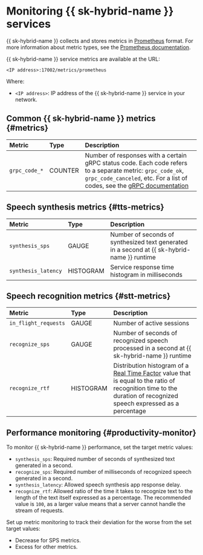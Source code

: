 # Monitoring {{ sk-hybrid-name }} services

{{ sk-hybrid-name }} collects and stores metrics in [Prometheus](https://prometheus.io/) format. For more information about metric types, see the [Prometheus documentation](https://prometheus.io/docs/concepts/metric_types/).

{{ sk-hybrid-name }} service metrics are available at the URL:

```text
<IP address>:17002/metrics/prometheus
```

Where:

* `<IP address>`: IP address of the {{ sk-hybrid-name }} service in your network.

## Common {{ sk-hybrid-name }} metrics {#metrics}

| Metric | Type | Description |
|:--------------|:--------|:----------------------------------------------------------------------------------------------------------------------------------------------------------------------------------------------------------------------------------------------------|
| `grpc_code_*` | COUNTER | Number of responses with a certain gRPC status code. Each code refers to a separate metric: `grpc_code_ok`, `grpc_code_canceled`, etc. For a list of codes, see the [gRPC documentation](https://grpc.github.io/grpc/core/md_doc_statuscodes.html) |

## Speech synthesis metrics {#tts-metrics}

| Metric | Type | Description |
|:--------------------|:----------|:-------------------------------------------------------------------------------------------------------|
| `synthesis_sps` | GAUGE | Number of seconds of synthesized text generated in a second at {{ sk-hybrid-name }} runtime |
| `synthesis_latency` | HISTOGRAM | Service response time histogram in milliseconds |

## Speech recognition metrics {#stt-metrics}

| Metric | Type | Description |
|:---------------------|:----------|:----------------------------------------------------------------------------------------------------------------------------------------------------------------------------------------|
| `in_flight_requests` | GAUGE | Number of active sessions |
| `recognize_sps` | GAUGE | Number of seconds of recognized speech processed in a second at {{ sk-hybrid-name }} runtime |
| `recognize_rtf` | HISTOGRAM | Distribution histogram of a [Real Time Factor](https://devopedia.org/speech-recognition) value that is equal to the ratio of recognition time to the duration of recognized speech expressed as a percentage |

## Performance monitoring {#productivity-monitor}

To monitor {{ sk-hybrid-name }} performance, set the target metric values:

* `synthesis_sps`: Required number of seconds of synthesized text generated in a second.
* `recognize_sps`: Required number of milliseconds of recognized speech generated in a second.
* `synthesis_latency`: Allowed speech synthesis app response delay.
* `recognize_rtf`: Allowed ratio of the time it takes to recognize text to the length of the text itself expressed as a percentage. The recommended value is `100`, as a larger value means that a server cannot handle the stream of requests.

Set up metric monitoring to track their deviation for the worse from the set target values:

* Decrease for SPS metrics.
* Excess for other metrics.

